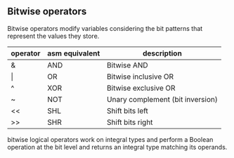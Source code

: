 ## Bitwise operators
Bitwise operators modify variables considering the bit patterns that represent the values they store.

| operator | asm equivalent | description |
|----------|----------------|-------------|
| & | AND | Bitwise AND |
| \| | OR | Bitwise inclusive OR |
| ^ | XOR | Bitwise exclusive OR |
| ~ | NOT | Unary complement (bit inversion) |
| << | SHL | Shift bits left |
| >> | SHR | Shift bits right |

bitwise logical operators work on integral types and perform a Boolean operation at the bit level and returns an integral type matching its operands.
